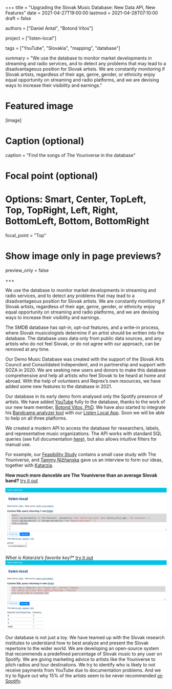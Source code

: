 +++
title = "Upgrading the Slovak Music Database: New Data API, New Features"
date = 2021-04-27T19:00:00
lastmod = 2021-04-28T07:10:00
draft = false

authors = ["Daniel Antal", "Botond Vitos"]

project = ["listen-local"]

tags = ["YouTube", "Slovakia", "mapping", "database"]

summary = "We use the database to monitor market developments in streaming and radio services, and to detect any problems that may lead to a disadvantageous position for Slovak artists.  We are constantly monitoring if Slovak artists, regardless of their age, genre, gender, or ethnicity enjoy equal opportunity on streaming and radio platforms, and we are devising ways to increase their visibility and earnings."

# Featured image
[image]
  # Caption (optional)
  caption = "Find the songs of The Youniverse in the database"

  # Focal point (optional)
  # Options: Smart, Center, TopLeft, Top, TopRight, Left, Right, BottomLeft, Bottom, BottomRight
  focal_point = "Top"

  # Show image only in page previews?
  preview_only = false

+++

We use the database to monitor market developments in streaming and radio services, and to detect any problems that may lead to a disadvantageous position for Slovak artists.  We are constantly monitoring if Slovak artists, regardless of their age, genre, gender, or ethnicity enjoy equal opportunity on streaming and radio platforms, and we are devising ways to increase their visibility and earnings.

The SMDB database has opt-in, opt-out features, and a write-in process, where Slovak musicologists determine if an artist should be written into the database.  The database uses data only from public data sources, and any artists who do not feel Slovak, or do not agree with our approach, can be removed at any time.

Our Demo Music Database was created with the support of the Slovak Arts Council and Consolidated Independent, and in partnership and support with SOZA in 2020.  We are seeking new users and donors to make this database comprehensive and help all artists who feel Slovak to be heard at home and abroad.  With the help of volunteers and Reprex’s own resources, we have added some new features to the database in 2021.

Our database in its early demo form analysed only the Spotify presence of artists.  We have added [YouTube](http://3.221.117.58/listen-local/youtube-librarian) fully to the database, thanks to the work of our new team member, [Botond Vitos, PhD](). We have also started to integrate his [Bandcamp analyzer tool](https://dataandlyrics.com/post/2021-04-14-bandcamp-librarian-2/) with our [Listen Local App](https://dataobservatory.shinyapps.io/listen-local-app/). Soon we will be able to help on all three platforms.  

We created a modern API to access the database for researchers, labels, and representative music organizations. The API works with standard SQL queries (see full documentation [here](https://docs.datasette.io/en/latest/getting_started.html)), but also allows intuitive filters for manual use.   

For example, our [Feasibility Study](https://listenlocal.community/publication/listen_local_2020/) contains a small case study with The Youniverse, and [Tammy Nižňanska](https://dataandlyrics.com/post/2020-11-30-youniverse/) gave us an interview to form our ideas, together with [Katarzia](https://dataandlyrics.com/post/2020-11-25-katarzia/).  

**How much more danceble are The Youniverse than an average Slovak band?** [try it out](http://3.221.117.58/listen-local?sql=select%28%0D%0A%28select+avg%28danceability%29+as+%5BThe+Youniverse+-+Danceability%5D+from+%22spotify-top-tracks%22+where+spotify_artist_name+%3D+%22The+Youniverse%22+%29+%2F%0D%0A%28select+avg%28danceability%29+as+%5BAverage+Danceability%5D+from+%22spotify-top-tracks%22%29+-+1%0D%0A%29*100+as+percent%0D%0A%0D%0A)

[![Dancable The Youniverse](youniverse_dancable.png)](http://3.221.117.58/listen-local?sql=select%28%0D%0A%28select+avg%28danceability%29+as+%5BThe+Youniverse+-+Danceability%5D+from+%22spotify-top-tracks%22+where+spotify_artist_name+%3D+%22The+Youniverse%22+%29+%2F%0D%0A%28select+avg%28danceability%29+as+%5BAverage+Danceability%5D+from+%22spotify-top-tracks%22%29+-+1%0D%0A%29*100+as+percent%0D%0A%0D%0A)

*What is Katarzia’s favorite key?** [try it out](http://3.221.117.58/listen-local?sql=select+key+as+%5BKatarzia%27s+most+frequent+key%5D%2C+count%28key%29+Frequency%0D%0Afrom+%22spotify-top-tracks%22+where+spotify_artist_name+%3D+%22Katarzia%22%0D%0Agroup+by+key+order+by+count%28key%29+desc%0D%0A%0D%0A)
[![Katarzia's favorite key](Katarzia_favorite_key.png)](http://3.221.117.58/listen-local?sql=select+key+as+%5BKatarzia%27s+most+frequent+key%5D%2C+count%28key%29+Frequency%0D%0Afrom+%22spotify-top-tracks%22+where+spotify_artist_name+%3D+%22Katarzia%22%0D%0Agroup+by+key+order+by+count%28key%29+desc%0D%0A%0D%0A)

Our database is not just a toy.  We have teamed up with the Slovak research institutes to understand how to best analyze and present the Slovak repertoire to the wider world.  We are developing an open-source system that recommends a predefined percentage of Slovak music to any user on Spotify.  We are giving marketing advice to artists like the Youniverse to pitch radios and tour destinations.  We try to identify who is likely to not receive payments from YouTube due to documentation problems. And we try to figure out why 15% of the artists seem to be never recommended [on Spotify](https://dataandlyrics.com/post/2020-11-17-recommendation-analysis/). 


<script src="https://gist.github.com/antaldaniel/d26ec95e2156fb41f80d8e5f0fdc102b.js"></script>